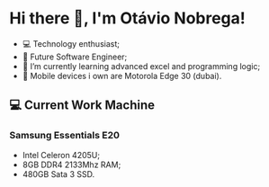 # Hi there 👋, I'm Otávio Nobrega!

- 💻 Technology enthusiast;
- 🔭 Future Software Engineer;
- 🌱 I’m currently learning advanced excel and programming logic;
- 📱 Mobile devices i own are Motorola Edge 30 (dubai).

## 💻 Current Work Machine
### Samsung Essentials E20
- Intel Celeron 4205U;
- 8GB DDR4 2133Mhz RAM;
- 480GB Sata 3 SSD.

